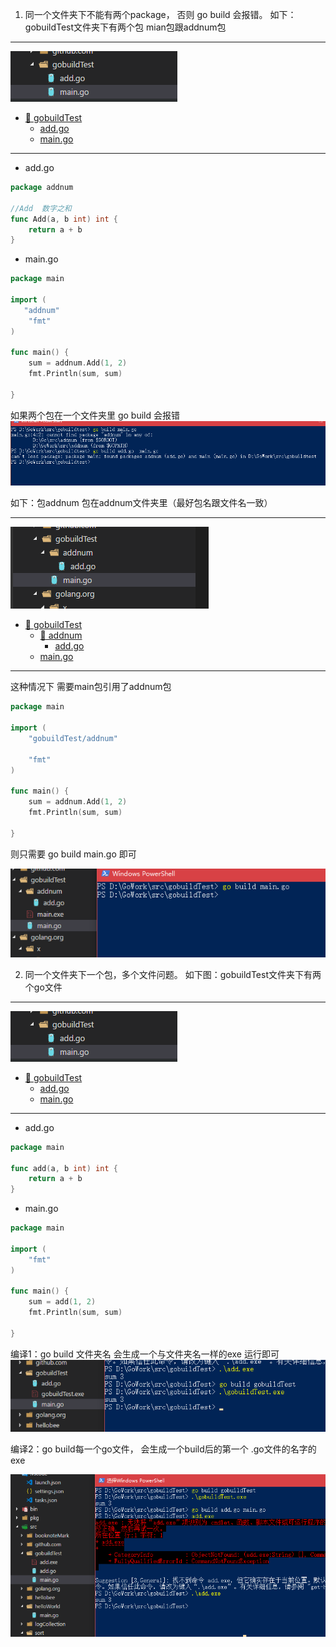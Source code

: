 1. 同一个文件夹下不能有两个package， 否则 go build 会报错。
   如下：gobuildTest文件夹下有两个包 mian包跟addnum包

***
![代码目录](https://raw.githubusercontent.com/AITown/go-learning/master/01goBuild/Image/code03.png)
 * [:file_folder: gobuildTest](#chapter-1)
    * [add.go](#section-11)
    * [main.go](#section-12)

***


* add.go
``` go {.line-numbers}
package addnum

//Add  数字之和
func Add(a, b int) int {
    return a + b
}
```
* main.go


``` go {.line-numbers}
package main

import (
   "addnum"
    "fmt"
)

func main() {
    sum = addnum.Add(1, 2)
    fmt.Println(sum, sum)

}
```
如果两个包在一个文件夹里  go build 会报错
![运行结果](https://raw.githubusercontent.com/AITown/go-learning/master/01goBuild/Image/err01.png)

如下：包addnum 包在addnum文件夹里（最好包名跟文件名一致）
***
![代码目录](https://raw.githubusercontent.com/AITown/go-learning/master/01goBuild/Image/code02.png)
 * [:file_folder: gobuildTest](#chapter-1)
    * [:file_folder: addnum](#section-11)
      * [add.go](#section-111)
    * [main.go](#section-11)
***

这种情况下 需要main包引用了addnum包 

``` go {.line-numbers}
package main

import (
    "gobuildTest/addnum"

    "fmt"
)

func main() {
    sum = addnum.Add(1, 2)
    fmt.Println(sum, sum)

}

```
则只需要 go build main.go 即可

![运行结果](https://raw.githubusercontent.com/AITown/go-learning/master/01goBuild/Image/result01.png)

2. 同一个文件夹下一个包，多个文件问题。
如下图：gobuildTest文件夹下有两个go文件 
***
![代码目录](https://raw.githubusercontent.com/AITown/go-learning/master/01goBuild/Image/code03.png)

 * [:file_folder: gobuildTest](#chapter-1)
    * [add.go](#section-111)
    * [main.go](#section-11)
***
* add.go

``` go {.line-numbers}
package main

func add(a, b int) int {
    return a + b
}

```
* main.go

``` go {.line-numbers}
package main

import (
    "fmt"
)

func main() {
    sum = add(1, 2)
    fmt.Println(sum, sum)

}

```

编译1：go build 文件夹名 会生成一个与文件夹名一样的exe 运行即可
![运行结果](https://raw.githubusercontent.com/AITown/go-learning/master/01goBuild/Image/result02.png)

编译2：go build每一个go文件， 会生成一个build后的第一个 .go文件的名字的exe

![运行结果](https://raw.githubusercontent.com/AITown/go-learning/master/01goBuild/Image/result03.png)